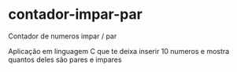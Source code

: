 # contador-impar-par
 Contador de numeros impar / par

 Aplicação em linguagem C que te deixa inserir 10 numeros e mostra quantos deles são pares e impares
